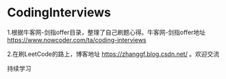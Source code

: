 # CodingInterviews
1.根据牛客网-剑指offer目录，整理了自己刷题心得。牛客网-剑指offer地址 https://www.nowcoder.com/ta/coding-interviews

2.在刷LeetCode的路上，博客地址 https://zhanggf.blog.csdn.net/ 。欢迎交流

持续学习
